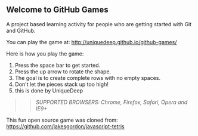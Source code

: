 ## Welcome to GitHub Games

A project based learning activity for people who are getting started with Git and GitHub.

You can play the game at: http://uniquedeep.github.io/github-games/

Here is how you play the game:
1. Press the space bar to get started.
2. Press the up arrow to rotate the shape.
3. The goal is to create complete rows with no empty spaces.
4. Don't let the pieces stack up too high!
5. this is done by UniqueDeep

>> _*SUPPORTED BROWSERS*: Chrome, Firefox, Safari, Opera and IE9+_

This fun open source game was cloned from: https://github.com/jakesgordon/javascript-tetris
